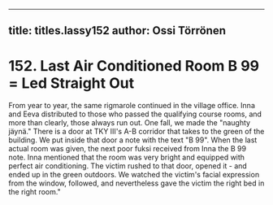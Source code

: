 
---

title: titles.lassy152
author: Ossi Törrönen
---


    
# 152. Last Air Conditioned Room B 99 = Led Straight Out

From year to year, the same rigmarole continued in the village office. Inna and Eeva distributed to those who passed the qualifying course rooms, and more than clearly, those always run out. One fall, we made the "naughty jäynä." There is a door at TKY III's A-B corridor that takes to the green of the building. We put inside that door a note with the text "B 99". When the last actual room was given, the next poor fuksi received from Inna the B 99 note. Inna mentioned that the room was very bright and equipped with perfect air conditioning. The victim rushed to that door, opened it - and ended up in the green outdoors. We watched the victim's facial expression from the window, followed, and nevertheless gave the victim the right bed in the right room."
